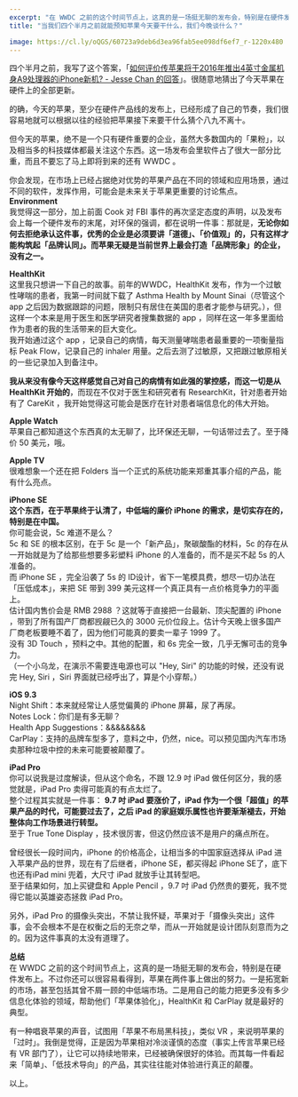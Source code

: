 ```yaml
---
excerpt: "在 WWDC 之前的这个时间节点上，这真的是一场挺无聊的发布会，特别是在硬件发布上。不过你还可以很容易看得到，苹果在两件事上做出的努力。一是拓宽新的市场，甚至包括其曾不屑一顾的中低端市场。二是用自己的能力把更多没有多少信息化体验的领域，帮助他们「苹果体验化」，HealthKit 和 CarPlay 就是最好的典型。"
title: "​当我们四个半月之前就能预知苹果今天要干什么，我们今晚谈什么？"

image: https://cl.ly/oQGS/60723a9deb6d3ea96fab5ee098df6ef7_r-1220x480
---
```



四个半月之前，我写了这个答案，「[如何评价传苹果将于2016年推出4英寸金属机身A9处理器的iPhone新机? - Jesse Chan 的回答](https://www.zhihu.com/question/37170626/answer/70839792)」。很随意地猜出了今天苹果在硬件上的全部更新。

的确，今天的苹果，至少在硬件产品线的发布上，已经形成了自己的节奏，我们很容易地就可以根据以往的经验把苹果接下来要干什么猜个八九不离十。

但今天的苹果，绝不是一个只有硬件重要的企业，虽然大多数国内的「果粉」，以及相当多的科技媒体都最关注这个东西。这一场发布会里软件占了很大一部分比重，而且不要忘了马上即将到来的还有 WWDC 。

你会发现，在市场上已经占据绝对优势的苹果产品在不同的领域和应用场景，通过不同的软件，发挥作用，可能会是未来关于苹果更重要的讨论焦点。  
**Environment**  
我觉得这一部分，加上前面 Cook 对 FBI 事件的再次坚定态度的声明，以及发布会上每一个硬件发布的末尾，对环保的强调，都在说明一件事：那就是，**无论你如何去拒绝承认这件事，优秀的企业是必须要讲「道德」、「价值观」的，只有这样才能构筑起「品牌认同」。而苹果无疑是当前世界上最会打造「品牌形象」的企业，没有之一。**

**HealthKit**  
这里我只想讲一下自己的故事。前年的WWDC，HealthKit 发布，作为一个过敏性哮喘的患者，我第一时间就下载了 Asthma Health by Mount Sinai（尽管这个 app 之后因为数据跟踪的问题，限制只有居住在美国的患者才能参与研究。），但这样一个本来是用于医生和医学研究者搜集数据的 app ，同样在这一年多里面给作为患者的我的生活带来的巨大变化。  
我开始通过这个 app ，记录自己的病情，每天测量哮喘患者最重要的一项衡量指标 Peak Flow，记录自己的 inhaler 用量。之后去测了过敏原，又把跟过敏原相关的一些记录加入到备注中。

**我从来没有像今天这样感觉自己对自己的病情有如此强的掌控感，而这一切是从 HealthKit 开始的**，而现在不仅对于医生和研究者有 ResearchKit，针对患者开始有了 CareKit ，我开始觉得这可能会是医疗在针对患者端信息化的伟大开始。

**Apple Watch**  
苹果自己都知道这个东西真的太无聊了，比环保还无聊，一句话带过去了。至于降价 50 美元，哦。

**Apple TV**  
很难想象一个还在把 Folders 当一个正式的系统功能来郑重其事介绍的产品，能有什么亮点。

**iPhone SE**  
**这个东西，在于苹果终于认清了，中低端的廉价 iPhone 的需求，是切实存在的，特别是在中国。**  
你可能会说，5c 难道不是么？  
5c 和 SE 的根本区别，在于 5c 是一个「新产品」，聚碳酸酯的材料，5c 的存在从一开始就是为了给那些想要多彩塑料 iPhone 的人准备的，而不是买不起 5s 的人准备的。  
而 iPhone SE ，完全沿袭了 5s 的 ID设计，省下一笔模具费，想尽一切办法在「压低成本」，来把 SE 带到 399 美元这样一个真正具有一点价格竞争力的平面上。  
估计国内售价会是 RMB 2988 ？这就等于直接把一台最新、顶尖配置的 iPhone ，带到了所有国产厂商都觊觎已久的 3000 元价位段上。估计今天晚上很多国产厂商老板要睡不着了，因为他们可能真的要卖一辈子 1999 了。  
没有 3D Touch ，预料之中。其他的配置，和 6s 完全一致，几乎无懈可击的竞争力。  
（一个小乌龙，在演示不需要连电源也可以 "Hey, Siri" 的功能的时候，还没有说完 Hey, Siri ，Siri 界面就已经呼出了，算是个小穿帮。）

**iOS 9.3**  
Night Shift：本来就经常让人感觉偏黄的 iPhone 屏幕，尿了再尿。  
Notes Lock：你们是有多无聊？  
Health App Suggestions：&&&&&&&&  
CarPlay：支持的品牌车型多了，意料之中，仍然，nice。可以预见国内汽车市场卖那种垃圾中控的未来可能要被颠覆了。

**iPad Pro**  
你可以说我是过度解读，但从这个命名，不跟 12.9 吋 iPad 做任何区分，我的感觉就是，iPad Pro 卖得可能真的有点太烂了。  
整个过程其实就是一件事： **9.7 吋 iPad 要涨价了，iPad 作为一个很「超值」的苹果产品的时代，可能要过去了，之后 iPad 的家庭娱乐属性也许要渐渐褪去，开始整体向工作场景进行转型。**  
至于 True Tone Display ，技术很厉害，但这仍然应该不是用户的痛点所在。

曾经很长一段时间内，iPhone 的价格高企，让相当多的中国家庭选择从 iPad 进入苹果产品的世界，现在有了后继者，iPhone SE，都买得起 iPhone SE了，底下也还有iPad mini 兜着，大尺寸 iPad 就放手让其转型吧。  
至于结果如何，加上买键盘和 Apple Pencil ，9.7 吋 iPad 仍然贵的要死，我不觉得它能以英雄姿态拯救 iPad Pro。

另外，iPad Pro 的摄像头突出，不禁让我怀疑，苹果对于「摄像头突出」这件事，会不会根本不是在权衡之后的无奈之举，而从一开始就是设计团队刻意而为之的。因为这件事真的太没有道理了。

**总结**  
在 WWDC 之前的这个时间节点上，这真的是一场挺无聊的发布会，特别是在硬件发布上。不过你还可以很容易看得到，苹果在两件事上做出的努力。一是拓宽新的市场，甚至包括其曾不屑一顾的中低端市场。二是用自己的能力把更多没有多少信息化体验的领域，帮助他们「苹果体验化」，HealthKit 和 CarPlay 就是最好的典型。

有一种唱衰苹果的声音，试图用「苹果不布局黑科技」，类似 VR ，来说明苹果的「过时」。我倒是觉得，正是因为苹果相对冷淡谨慎的态度（事实上传言苹果已经有 VR 部门了），让它可以持续地带来，已经被确保很好的体验。而其每一件看起来「简单」、「低技术导向」的产品，其实往往能对体验进行真正的颠覆。

以上。
